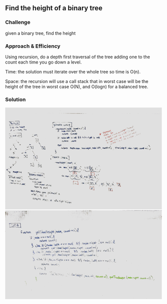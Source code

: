 ## Find the height of a binary tree


### Challenge

given a binary tree, find the height
 
### Approach & Efficiency

Using recursion, do a depth first traversal of the tree adding one to the count each time you go down a level. 
 
Time: the solution must iterate over the whole tree so time is O(n).

Space: the recursion will use a call stack that in worst case will be the height of the tree in worst case O(N), and O(logn) for a balanced tree.


### Solution

![Get Tree Height 1](../../assets/getTreeHeight1.jpg)
![Get Tree Height 2](../../assets/getTreeHeight2.jpg)